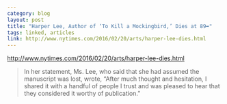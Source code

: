 ```yaml
---
category: blog
layout: post
title: "Harper Lee, Author of ‘To Kill a Mockingbird,’ Dies at 89➦"
tags: linked, articles
link: http://www.nytimes.com/2016/02/20/arts/harper-lee-dies.html
---
```


http://www.nytimes.com/2016/02/20/arts/harper-lee-dies.html


> In her statement, Ms. Lee, who said that she had assumed the manuscript was lost, wrote, “After much thought and hesitation, I shared it with a handful of people I trust and was pleased to hear that they considered it worthy of publication.”

​